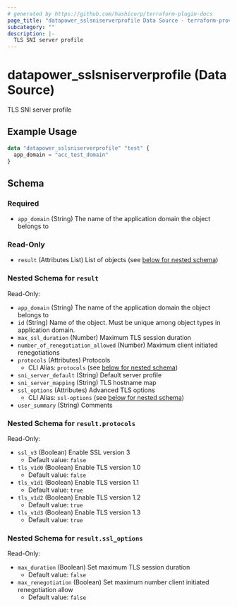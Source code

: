 ```yaml
---
# generated by https://github.com/hashicorp/terraform-plugin-docs
page_title: "datapower_sslsniserverprofile Data Source - terraform-provider-datapower"
subcategory: ""
description: |-
  TLS SNI server profile
---
```


# datapower_sslsniserverprofile (Data Source)

TLS SNI server profile

## Example Usage

```terraform
data "datapower_sslsniserverprofile" "test" {
  app_domain = "acc_test_domain"
}
```

<!-- schema generated by tfplugindocs -->
## Schema

### Required

- `app_domain` (String) The name of the application domain the object belongs to

### Read-Only

- `result` (Attributes List) List of objects (see [below for nested schema](#nestedatt--result))

<a id="nestedatt--result"></a>
### Nested Schema for `result`

Read-Only:

- `app_domain` (String) The name of the application domain the object belongs to
- `id` (String) Name of the object. Must be unique among object types in application domain.
- `max_ssl_duration` (Number) Maximum TLS session duration
- `number_of_renegotiation_allowed` (Number) Maximum client initiated renegotiations
- `protocols` (Attributes) Protocols
  - CLI Alias: `protocols` (see [below for nested schema](#nestedatt--result--protocols))
- `sni_server_default` (String) Default server profile
- `sni_server_mapping` (String) TLS hostname map
- `ssl_options` (Attributes) Advanced TLS options
  - CLI Alias: `ssl-options` (see [below for nested schema](#nestedatt--result--ssl_options))
- `user_summary` (String) Comments

<a id="nestedatt--result--protocols"></a>
### Nested Schema for `result.protocols`

Read-Only:

- `ssl_v3` (Boolean) Enable SSL version 3
  - Default value: `false`
- `tls_v1d0` (Boolean) Enable TLS version 1.0
  - Default value: `false`
- `tls_v1d1` (Boolean) Enable TLS version 1.1
  - Default value: `true`
- `tls_v1d2` (Boolean) Enable TLS version 1.2
  - Default value: `true`
- `tls_v1d3` (Boolean) Enable TLS version 1.3
  - Default value: `true`


<a id="nestedatt--result--ssl_options"></a>
### Nested Schema for `result.ssl_options`

Read-Only:

- `max_duration` (Boolean) Set maximum TLS session duration
  - Default value: `false`
- `max_renegotiation` (Boolean) Set maximum number client initiated renegotiation allow
  - Default value: `false`
